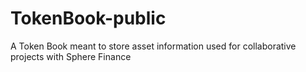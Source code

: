 # TokenBook-public
A Token Book meant to store asset information used for collaborative projects with Sphere Finance
